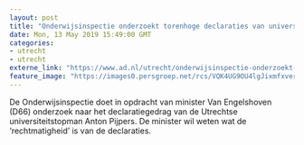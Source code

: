 ```yaml
---
layout: post
title: "Onderwijsinspectie onderzoekt torenhoge declaraties van universiteitsbaas"
date: Mon, 13 May 2019 15:49:00 GMT
categories: 
- utrecht 
- utrecht 
externe_link: "https://www.ad.nl/utrecht/onderwijsinspectie-onderzoekt-torenhoge-declaraties-van-universiteitsbaas~a5553c6a/"
feature_image: "https://images0.persgroep.net/rcs/VQK4UG9OU4lgJixmfxverBd21c8/diocontent/148255138/_fitwidth/400/?appId=21791a8992982cd8da851550a453bd7f&quality=0.7"
---
```


De Onderwijsinspectie doet in opdracht van minister Van Engelshoven (D66) onderzoek naar het declaratiegedrag van de Utrechtse universiteitstopman Anton Pijpers. De minister wil weten wat de ‘rechtmatigheid’ is van de declaraties.
